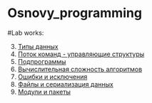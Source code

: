 # Osnovy_programming

#Lab works:


3. [Типы данных](https://drive.google.com/drive/folders/1RxDkVaAgB6hMhpHYORYlXkDlH7Zy-QnF?usp=sharing)
4. [Поток команд - управляющие структуры](https://github.com/Masha426342/Osnovi_programmirovaniya/blob/main/4_2_1_ipynb%22.ipynb)
5. [Подпрограммы](https://github.com/Masha426342/Osnovi_programmirovaniya/blob/main/Untitled13.ipynb)
6. [Вычислительная сложность алгоритмов](https://github.com/Masha426342/Osnovi_programmirovaniya/blob/main/Untitled14.ipynb)
7. [Ошибки и исключения](https://github.com/Masha426342/Osnovi_programmirovaniya/blob/main/Untitled17.ipynb)
8. [Файлы и сериализация данных](https://github.com/Masha426342/Osnovi_programmirovaniya/blob/main/Untitled24.ipynb)
9. [Модули и пакеты]()
